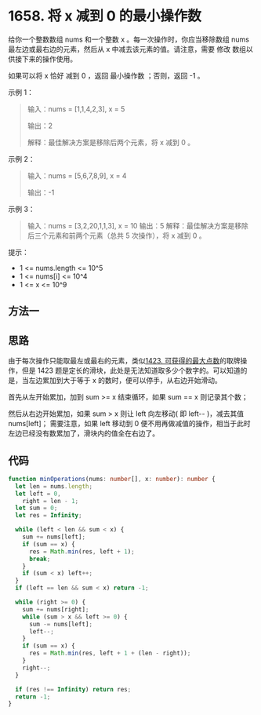 # 1658. 将 x 减到 0 的最小操作数

给你一个整数数组 nums 和一个整数 x 。每一次操作时，你应当移除数组 nums 最左边或最右边的元素，然后从 x 中减去该元素的值。请注意，需要 修改 数组以供接下来的操作使用。

如果可以将 x 恰好 减到 0 ，返回 最小操作数 ；否则，返回 -1 。

示例 1：

> 输入：nums = [1,1,4,2,3], x = 5
>
> 输出：2
>
> 解释：最佳解决方案是移除后两个元素，将 x 减到 0 。

示例 2：

> 输入：nums = [5,6,7,8,9], x = 4
>
> 输出：-1

示例 3：

> 输入：nums = [3,2,20,1,1,3], x = 10
> 输出：5
> 解释：最佳解决方案是移除后三个元素和前两个元素（总共 5 次操作），将 x 减到 0 。

提示：

- 1 <= nums.length <= 10^5
- 1 <= nums[i] <= 10^4
- 1 <= x <= 10^9

## 方法一

## 思路

由于每次操作只能取最左或最右的元素，类似[1423. 可获得的最大点数](https://github.com/shellingfordly/algorithms/tree/master/SlidingWindow/1423_maxScore)的取牌操作，但是 1423 题是定长的滑块，此处是无法知道取多少个数字的。可以知道的是，当左边累加到大于等于 x 的数时，便可以停手，从右边开始滑动。

首先从左开始累加，加到 sum >= x 结束循环，如果 sum == x 则记录其个数；

然后从右边开始累加，如果 sum > x 则让 left 向左移动( 即 left-- )，减去其值 nums[left]；
需要注意，如果 left 移动到 0 便不用再做减值的操作，相当于此时左边已经没有数累加了，滑块内的值全在右边了。

## 代码

```ts
function minOperations(nums: number[], x: number): number {
  let len = nums.length;
  let left = 0,
    right = len - 1;
  let sum = 0;
  let res = Infinity;

  while (left < len && sum < x) {
    sum += nums[left];
    if (sum == x) {
      res = Math.min(res, left + 1);
      break;
    }
    if (sum < x) left++;
  }
  if (left == len && sum < x) return -1;

  while (right >= 0) {
    sum += nums[right];
    while (sum > x && left >= 0) {
      sum -= nums[left];
      left--;
    }
    if (sum == x) {
      res = Math.min(res, left + 1 + (len - right));
    }
    right--;
  }

  if (res !== Infinity) return res;
  return -1;
}
```
